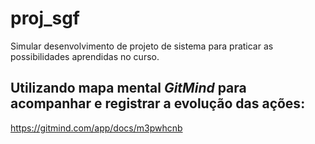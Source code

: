 # proj_sgf
Simular desenvolvimento de projeto de sistema para praticar as possibilidades aprendidas no curso.

## Utilizando mapa mental _GitMind_ para acompanhar e registrar a evolução das ações:
https://gitmind.com/app/docs/m3pwhcnb
